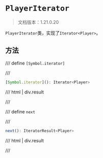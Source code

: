 # `PlayerIterator`

> 文档版本：1.21.0.20

`PlayerIterator`类，实现了`Iterator<Player>`。

## 方法

/// define
`[Symbol.iterator]`


///

```js
[Symbol.iterator](): Iterator<Player>
```

/// html | div.result

///


/// define
`next`


///

```js
next(): IteratorResult<Player>
```

/// html | div.result

///

